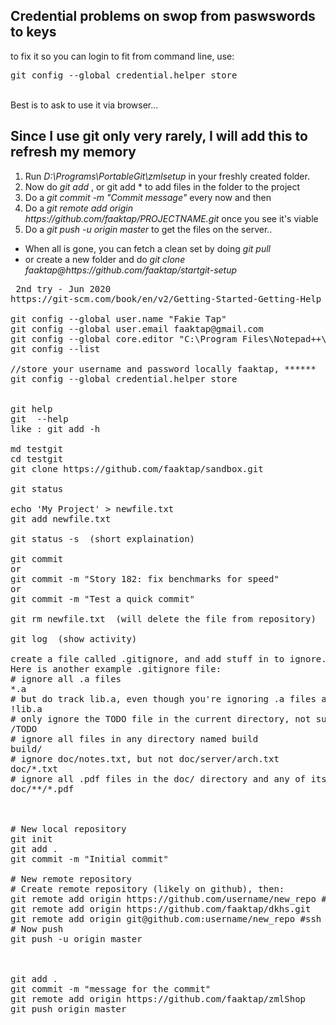 <html>

  <h2> Credential problems on swop from paswswords to keys </h2>
  to fix it so you can login to fit from command line, use:
  <pre>git config --global credential.helper store</pre>
  <br>Best is to ask to use it via browser...
  
  <br>
<h2>Since I use git only very rarely, I will add this to refresh my memory</h2>
<ol>
<li>Run <i>D:\Programs\PortableGit\zmlsetup</i> in your freshly created folder.
<li>Now do <i>git add <filename></i> , or git add *</i> to add files in the folder to the project
<li>Do a <i>git commit -m "Commit message"</i> every now and then
<li>Do a <i>git remote add origin https://github.com/faaktap/PROJECTNAME.git</i> once you see it's viable
<li>Do a <i>git push -u origin master</i> to get the files on the server..
</ol>

<ul>
<li>When all is gone, you can fetch a clean set by doing <i>git pull</i>
<li>or create a new folder and do <i>git clone faaktap@https://github.com/faaktap/startgit-setup</i>
</ul>


<pre> 2nd try - Jun 2020 
https://git-scm.com/book/en/v2/Getting-Started-Getting-Help

git config --global user.name "Fakie Tap"
git config --global user.email faaktap@gmail.com
git config --global core.editor "C:\Program Files\Notepad++\notepad++.exe"
git config --list

//store your username and password locally faaktap, ******
git config --global credential.helper store


git help <verb>
git <verb> --help
like : git add -h

md testgit
cd testgit
git clone https://github.com/faaktap/sandbox.git

git status

echo 'My Project' > newfile.txt
git add newfile.txt

git status -s  (short explaination)

git commit 
or
git commit -m "Story 182: fix benchmarks for speed"
or
git commit -m "Test a quick commit"

git rm newfile.txt  (will delete the file from repository)

git log  (show activity)

create a file called .gitignore, and add stuff in to ignore.
Here is another example .gitignore file:
# ignore all .a files
*.a
# but do track lib.a, even though you're ignoring .a files above
!lib.a
# only ignore the TODO file in the current directory, not subdir/TODO
/TODO
# ignore all files in any directory named build
build/
# ignore doc/notes.txt, but not doc/server/arch.txt
doc/*.txt
# ignore all .pdf files in the doc/ directory and any of its subdirectories
doc/**/*.pdf



# New local repository
git init
git add .
git commit -m "Initial commit"

# New remote repository
# Create remote repository (likely on github), then:
git remote add origin https://github.com/username/new_repo #https
git remote add origin https://github.com/faaktap/dkhs.git
git remote add origin git@github.com:username/new_repo #ssh
# Now push
git push -u origin master



git add .
git commit -m "message for the commit"
git remote add origin https://github.com/faaktap/zmlShop
git push origin master

